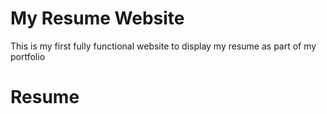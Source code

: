 # My Resume Website

This is my first fully functional website to display my resume as part of my portfolio
# Resume
